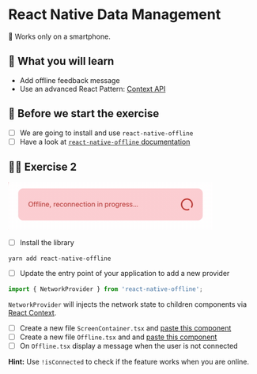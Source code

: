 # React Native Data Management

📱 Works only on a smartphone.

## 📡 What you will learn

- Add offline feedback message
- Use an advanced React Pattern: [Context API](https://reactjs.org/docs/context.html)

## 👾 Before we start the exercise

- [ ] We are going to install and use `react-native-offline`
- [ ] Have a look at [`react-native-offline` documentation](https://github.com/rgommezz/react-native-offline)

## 👨‍🚀 Exercise 2

![Offline Example](https://raw.githubusercontent.com/reactgraphqlacademy/twitter-clone-native/master/src/exercice/05/offline-example.gif)

- [ ] Install the library

```console
yarn add react-native-offline
```

- [ ] Update the entry point of your application to add a new provider

```javascript
import { NetworkProvider } from 'react-native-offline';
```

`NetworkProvider` will injects the network state to children components via [React Context](https://reactjs.org/docs/context.html).

- [ ] Create a new file `ScreenContainer.tsx` and [paste this component](https://raw.githubusercontent.com/flexbox/react-native-workshop/main/hackathon/spacecraft/src/components/exercice/ScreenContainer.tsx)
- [ ] Create a new file `Offline.tsx` and and [paste this component](https://raw.githubusercontent.com/flexbox/react-native-workshop/main/hackathon/spacecraft/src/components/exercice/Offline.tsx)
- [ ] On `Offline.tsx` display a message when the user is not connected

**Hint:** Use `!isConnected` to check if the feature works when you are online.
